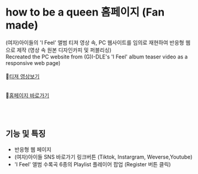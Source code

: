 # how to be a queen 홈페이지 (Fan made)
(여자)아이들의 'I Feel' 앨범 티져 영상 속, PC 웹사이트를 임의로 재현하여 반응형 웹으로 제작 (영상 속 원본 디자인카피 및 퍼블리싱)<br>
Recreated the PC website from (G)I-DLE's 'I Feel' album teaser video as a responsive web page)<br>
<br>
📌[티져 영상보기](https://youtu.be/38kvqREhg8k?si=i4LJBnqwTAmET3yh&t=29) <br><br>

📌[홈페이지 바로가기](https://fold6.github.io/dreamcatcher_summerholiday_hp/)<br>

<br>
<br>

## 기능 및 특징
- 반응형 웹 페이지
- (여자)아이들 SNS 바로가기 링크버튼 (Tiktok, Instargram, Weverse,Youtube)
- 'I Feel' 앨범 수록곡 6종의 Playlist 플레이어 팝업 (Register 버튼 클릭)
